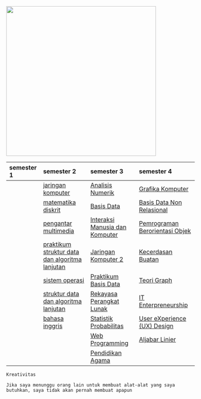 <!-- ![](https://github.com/faizH3/tree/blob/master/ubd_logo1.png) -->
<img src="https://github.com/faizH3/tree/blob/master/ubd_logo1.png" width="400px"/>
 
| semester 1 | semester 2 |        semester 3 | semester 4 |
| :--- | :--- | :--- | :-- |
|  |[jaringan komputer](https://github.com/faizH3/tree/tree/master/Semester%202/Jaringan%20Komputer) | [Analisis Numerik](https://github.com/faizH3/tree/tree/master/Semester%203/analisis%20numerik) | [Grafika Komputer]()|
|  |[matematika diskrit](https://github.com/faizH3/tree/tree/master/Semester%202/Matematika%20Diskrit) | [Basis Data](https://github.com/faizH3/tree/tree/master/Semester%203/basis%20data) | [Basis Data Non Relasional](https://github.com/faizH3/tree/tree/master/semester%204/basis%20data%20non%20relasional)|
|  |[pengantar multimedia](https://github.com/faizH3/tree/tree/master/Semester%202/Pengantar%20Multimedia) | [Interaksi Manusia dan Komputer]() |[Pemrograman Berorientasi Objek](https://github.com/faizH3/tree/tree/master/semester%204/OOP)|
|  |[praktikum struktur data dan algoritma lanjutan](https://github.com/faizH3/tree/tree/master/Semester%202/Praktikum%20Struktur%20Data%20dan%20Algoritma%20Lanjutan) | [Jaringan Komputer 2](https://github.com/faizH3/tree/tree/master/Semester%203/jaringan%20komputer2) |[Kecerdasan Buatan](https://github.com/faizH3/tree/tree/master/semester%204/Kecerdasan%20Buatan)|
|  | [sistem operasi](https://github.com/faizH3/tree/tree/master/Semester%202/Sistem%20Operasi) | [Praktikum Basis Data](https://github.com/faizH3/tree/tree/master/Semester%203/praktikum%20basis%20data) |[Teori Graph]()|
|  | [struktur data dan algoritma lanjutan](https://github.com/faizH3/tree/tree/master/Semester%202/Struktur%20data%20dan%20algoritma%20lanjutan) | [Rekayasa Perangkat Lunak](https://github.com/faizH3/tree/tree/master/Semester%203/rekayasa%20perangkat%20lunak) |[IT Enterpreneurship](https://github.com/faizH3/tree/tree/master/semester%204/IT%20Enterpreanurship)|
|  | [bahasa inggris](https://github.com/faizH3/tree/tree/master/Semester%202/bahasa%20inggris%202) | [Statistik Probabilitas](https://github.com/faizH3/tree/tree/master/Semester%203/statistik%20probabilitas) |[User eXperience (UX) Design]()|
|  | []() | [Web Programming](https://github.com/faizH3/tree/tree/master/Semester%203/web%20programming) |[Aljabar Linier](https://github.com/faizH3/tree/tree/master/semester%204/aljabar%20linier)|
|  | []() | [Pendidikan Agama](https://github.com/faizH3/tree/tree/master/Semester%203/pendidikan%20agama) |[]()|

 
```Kreativitas ```
 
 ```Jika saya menunggu orang lain untuk membuat alat-alat yang saya butuhkan, saya tidak akan pernah membuat apapun```
